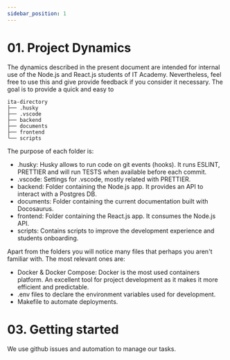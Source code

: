 ```yaml
---
sidebar_position: 1
---
```


# 01. Project Dynamics

The dynamics described in the present document are intended for internal use of the Node.js and React.js students of IT Academy. Nevertheless, feel free to use this and give provide feedback if you consider it necessary. The goal is to provide a quick and easy to

```
ita-directory
├── .husky
├── .vscode
├── backend
├── documents
├── frontend
└── scripts

```

The purpose of each folder is:

- .husky: Husky allows to run code on git events (hooks). It runs ESLINT, PRETTIER and will run TESTS when available before each commit.
- .vscode: Settings for .vscode, mostly related with PRETTIER.
- backend: Folder containing the Node.js app. It provides an API to interact with a Postgres DB.
- documents: Folder containing the current documentation built with Docosaurus.
- frontend: Folder containing the React.js app. It consumes the Node.js API.
- scripts: Contains scripts to improve the development experience and students onboarding.

Apart from the folders you will notice many files that perhaps you aren't familiar with. The most relevant ones are:

- Docker & Docker Compose: Docker is the most used containers platform. An excellent tool for project development as it makes it more efficient and predictable.
- .env files to declare the environment variables used for development.
- Makefile to automate deployments.

# 03. Getting started

We use github issues and automation to manage our tasks.
